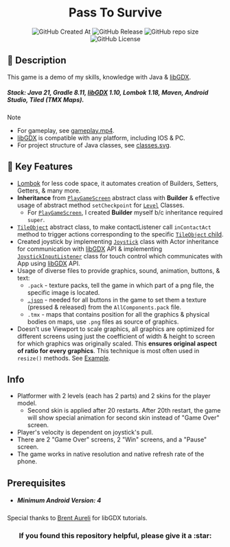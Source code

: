 <h1 align=center>Pass To Survive</h1>

<p align="center">

<img alt="GitHub Created At" src="https://img.shields.io/github/created-at/bearbaka/pass-to-survive?style=for-the-badge">
<img alt="GitHub Release" src="https://img.shields.io/github/v/release/bearbaka/pass-to-survive?sort=date&display_name=release&style=for-the-badge">
<img alt="GitHub repo size" src="https://img.shields.io/github/repo-size/bearbaka/pass-to-survive?style=for-the-badge">
<img alt="GitHub License" src="https://img.shields.io/github/license/bearbaka/pass-to-survive?style=for-the-badge">

</p>

## :page_facing_up: Description

This game is a demo of my skills, knowledge with Java & [libGDX](https://github.com/libgdx/libgdx).
##### Stack: Java 21, Gradle 8.11, [libGDX](https://github.com/libgdx/libgdx) 1.10, Lombok 1.18, Maven, Android Studio, Tiled (TMX Maps).
> [!NOTE]
> * For gameplay, see [gameplay.mp4](https://drive.google.com/file/d/161yquwICnYL70LHPlTAXqr2h9uQ84oFf/view?usp=sharing).
> * [libGDX](https://github.com/libgdx/libgdx) is compatible with any platform, including IOS & PC.
> * For project structure of Java classes, see [classes.svg](.github/pictures/classes.png).

## :rocket: Key Features

* [Lombok](https://projectlombok.org/) for less code space, it automates creation of Builders, Setters, Getters, & many more.
* **Inheritance** from [`PlayGameScreen`](core/src/com/company/passtosurvive/levels/PlayGameScreen.java) abstract class with **Builder** & effective usage of abstract method `setCheckpoint` for [`Level`](core/src/com/company/passtosurvive/levels) Classes.
    * For [`PlayGameScreen`](core/src/com/company/passtosurvive/levels/PlayGameScreen.java), I created **Builder** myself b/c inheritance required `super`. 
* [`TileObject`](core/src/com/company/passtosurvive/models/TileObject.java) abstract class, to make contactListener call `inContactAct` method to trigger actions corresponding to the specific [`TileObject` child](core/src/com/company/passtosurvive/models).
* Created joystick by implementing [`Joystick`](core/src/com/company/passtosurvive/control/Joystick.java) class with Actor inheritance for communication with [libGDX](https://github.com/libgdx/libgdx) API & implementing [`JoystickInputListener`](core/src/com/company/passtosurvive/control/JoystickInputListener) class for touch control which communicates with App using [libGDX](https://github.com/libgdx/libgdx) API.
* Usage of diverse files to provide graphics, sound, animation, buttons, & text:
    * `.pack` - texture packs, tell the game in which part of a png file, the specific image is located.
    * [`.json`](assets/Buttons.json) - needed for all buttons in the game to set them a texture (pressed & released) from the `AllComponents.pack` file.
    * `.tmx` - maps that contains position for all the graphics & physical bodies on maps, use `.png` files as source of graphics.
* Doesn’t use Viewport to scale graphics, all graphics are optimized for different screens using just the coefficient of width & height to screen for which graphics was originally scaled. This **ensures original aspect of ratio for every graphics**. This technique is most often used in `resize()` methods. See [Example](.github/pictures/screens.png).

## Info

* Platformer with 2 levels (each has 2 parts) and 2 skins for the player model. 
    * Second skin is applied after 20 restarts. After 20th restart, the game will show special animation for second skin instead of "Game Over" screen. 
* Player's velocity is dependent on joystick's pull. 
* There are 2 "Game Over" screens, 2 "Win" screens, and a "Pause" screen. 
* The game works in native resolution and native refresh rate of the phone.

## Prerequisites
* ##### Minimum Android Version: 4

Special thanks to [Brent Aureli](https://www.youtube.com/@BrentAureliCodes) for libGDX tutorials.

<h3 align=center>If you found this repository helpful, please give it a :star:</h3>
